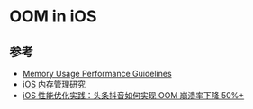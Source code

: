 # OOM in iOS

## 参考
- [Memory Usage Performance Guidelines](https://developer.apple.com/library/archive/documentation/Performance/Conceptual/ManagingMemory/ManagingMemory.html#//apple_ref/doc/uid/10000160i)
- [iOS 内存管理研究](https://zhuanlan.zhihu.com/p/49829766)
- [iOS 性能优化实践：头条抖音如何实现 OOM 崩溃率下降 50%+](https://www.infoq.cn/article/ox7u3ymwiwzamt1vgm7m)